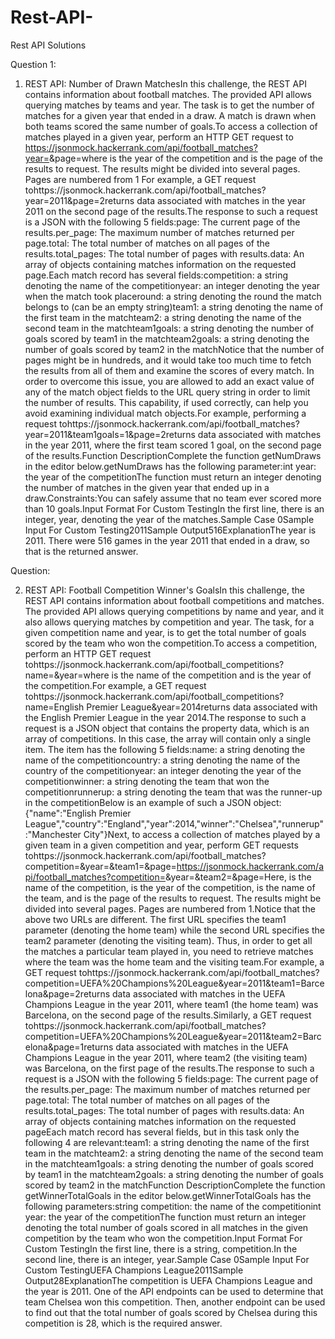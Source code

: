 # Rest-API-
Rest API Solutions

Question 1:

1. REST API: 
Number of Drawn MatchesIn this challenge, the REST API contains information about football matches. The provided API allows querying matches by teams and year. The task is to get the number of matches for a given year that ended in a draw. A match is drawn when both teams scored the same number of goals.To access a collection of matches played in a given year, perform an HTTP GET request to https://jsonmock.hackerrank.com/api/football_matches?year=<year>&page=<page>where <year> is the year of the competition and <page> is the page of the results to request. The results might be divided into several pages. Pages are numbered from 1
For example, a GET request tohttps://jsonmock.hackerrank.com/api/football_matches?year=2011&page=2returns data associated with matches in the year 2011 on the second page of the results.The response to such a request is a JSON with the following 5 fields:page: The current page of the results.per_page: The maximum number of matches returned per page.total: The total number of matches on all pages of the results.total_pages: The total number of pages with results.data: An array of objects containing matches information on the requested page.Each match record has several fields:competition: a string denoting the name of the competitionyear: an integer denoting the year when the match took placeround: a string denoting the round the match belongs to (can be an empty string)team1: a string denoting the name of the first team in the matchteam2: a string denoting the name of the second team in the matchteam1goals: a string denoting the number of goals scored by team1 in the matchteam2goals: a string denoting the number of goals scored by team2 in the matchNotice that the number of pages might be in hundreds, and it would take too much time to fetch the results from all of them and examine the scores of every match. In order to overcome this issue, you are allowed to add an exact value of any of the match object fields to the URL query string in order to limit the number of results. This capability, if used correctly, can help you avoid examining individual match objects.For example, performing a request tohttps://jsonmock.hackerrank.com/api/football_matches?year=2011&team1goals=1&page=2returns data associated with matches in the year 2011, where the first team scored 1 goal, on the second page of the results.Function DescriptionComplete the function getNumDraws in the editor below.getNumDraws has the following parameter:int year: the year of the competitionThe function must return an integer denoting the number of matches in the given year that ended up in a draw.Constraints:You can safely assume that no team ever scored more than 10 goals.Input Format For Custom TestingIn the first line, there is an integer, year, denoting the year of the matches.Sample Case 0Sample Input For Custom Testing2011Sample Output516ExplanationThe year is 2011. There were 516 games in the year 2011 that ended in a draw, so that is the returned answer.
  
  
  Question:
  
2. REST API: Football Competition Winner's GoalsIn this challenge, the REST API contains information about football competitions and matches. The provided API allows querying competitions by name and year, and it also allows querying matches by competition and year. The task, for a given competition name and year, is to get the total number of goals scored by the team who won the competition.To access a competition, perform an HTTP GET request tohttps://jsonmock.hackerrank.com/api/football_competitions?name=<name>&year=<year>where <name> is the name of the competition and <year> is the year of the competition.For example, a GET request tohttps://jsonmock.hackerrank.com/api/football_competitions?name=English Premier League&year=2014returns data associated with the English Premier League in the year 2014.The response to such a request is a JSON object that contains the property data, which is an array of competitions. In this case, the array will contain only a single item. The item has the following 5 fields:name: a string denoting the name of the competitioncountry: a string denoting the name of the country of the competitionyear: an integer denoting the year of the competitionwinner: a string denoting the team that won the competitionrunnerup: a string denoting the team that was the runner-up in the competitionBelow is an example of such a JSON object:{"name":"English Premier League","country":"England","year":2014,"winner":"Chelsea","runnerup":"Manchester City"}Next, to access a collection of matches played by a given team in a given competition and year, perform GET requests tohttps://jsonmock.hackerrank.com/api/football_matches?competition=<competition>&year=<year>&team1=<team>&page=<page>https://jsonmock.hackerrank.com/api/football_matches?competition=<competition>&year=<year>&team2=<team>&page=<page>Here, <competition> is the name of the competition, <year> is the year of the competition, <team> is the name of the team, and <page> is the page of the results to request. The results might be divided into several pages. Pages are numbered from 1.Notice that the above two URLs are different. The first URL specifies the team1 parameter (denoting the home team) while the second URL specifies the team2 parameter (denoting the visiting team). Thus, in order to get all the matches a particular team played in, you need to retrieve matches where the team was the home team and the visiting team.For example, a GET request tohttps://jsonmock.hackerrank.com/api/football_matches?competition=UEFA%20Champions%20League&year=2011&team1=Barcelona&page=2returns data associated with matches in the UEFA Champions League in the year 2011, where team1 (the home team) was Barcelona, on the second page of the results.Similarly, a GET request tohttps://jsonmock.hackerrank.com/api/football_matches?competition=UEFA%20Champions%20League&year=2011&team2=Barcelona&page=1returns data associated with matches in the UEFA Champions League in the year 2011, where team2 (the visiting team) was Barcelona, on the first page of the results.The response to such a request is a JSON with the following 5 fields:page: The current page of the results.per_page: The maximum number of matches returned per page.total: The total number of matches on all pages of the results.total_pages: The total number of pages with results.data: An array of objects containing matches information on the requested pageEach match record has several fields, but in this task only the following 4 are relevant:team1: a string denoting the name of the first team in the matchteam2: a string denoting the name of the second team in the matchteam1goals: a string denoting the number of goals scored by team1 in the matchteam2goals: a string denoting the number of goals scored by team2 in the matchFunction DescriptionComplete the function getWinnerTotalGoals in the editor below.getWinnerTotalGoals has the following parameters:string competition: the name of the competitionint year: the year of the competitionThe function must return an integer denoting the total number of goals scored in all matches in the given competition by the team who won the competition.Input Format For Custom TestingIn the first line, there is a string, competition.In the second line, there is an integer, year.Sample Case 0Sample Input For Custom TestingUEFA Champions League2011Sample Output28ExplanationThe competition is UEFA Champions League and the year is 2011. One of the API endpoints can be used to determine that team Chelsea won this competition. Then, another endpoint can be used to find out that the total number of goals scored by Chelsea during this competition is 28, which is the required answer.
